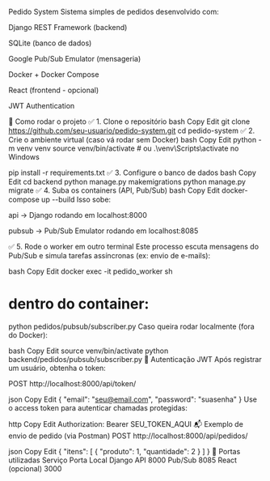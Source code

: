 Pedido System
Sistema simples de pedidos desenvolvido com:

Django REST Framework (backend)

SQLite (banco de dados)

Google Pub/Sub Emulator (mensageria)

Docker + Docker Compose

React (frontend - opcional)

JWT Authentication

🚀 Como rodar o projeto
✅ 1. Clone o repositório
bash
Copy
Edit
git clone https://github.com/seu-usuario/pedido-system.git
cd pedido-system
✅ 2. Crie o ambiente virtual (caso vá rodar sem Docker)
bash
Copy
Edit
python -m venv venv
source venv/bin/activate  # ou .\venv\Scripts\activate no Windows

pip install -r requirements.txt
✅ 3. Configure o banco de dados
bash
Copy
Edit
cd backend
python manage.py makemigrations
python manage.py migrate
✅ 4. Suba os containers (API, Pub/Sub)
bash
Copy
Edit
docker-compose up --build
Isso sobe:

api → Django rodando em localhost:8000

pubsub → Pub/Sub Emulator rodando em localhost:8085

✅ 5. Rode o worker em outro terminal
Este processo escuta mensagens do Pub/Sub e simula tarefas assíncronas (ex: envio de e-mails):

bash
Copy
Edit
docker exec -it pedido_worker sh
# dentro do container:
python pedidos/pubsub/subscriber.py
Caso queira rodar localmente (fora do Docker):

bash
Copy
Edit
source venv/bin/activate
python backend/pedidos/pubsub/subscriber.py
🔑 Autenticação JWT
Após registrar um usuário, obtenha o token:

POST http://localhost:8000/api/token/

json
Copy
Edit
{
  "email": "seu@email.com",
  "password": "suasenha"
}
Use o access token para autenticar chamadas protegidas:

http
Copy
Edit
Authorization: Bearer SEU_TOKEN_AQUI
📬 Exemplo de envio de pedido (via Postman)
POST http://localhost:8000/api/pedidos/

json
Copy
Edit
{
  "itens": [
    { "produto": 1, "quantidade": 2 }
  ]
}
🐳 Portas utilizadas
Serviço	Porta Local
Django API	8000
Pub/Sub	8085
React (opcional)	3000